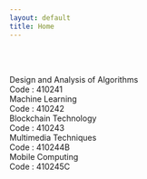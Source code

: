 ```yaml
---
layout: default
title: Home
---
```




<!-- ✅ Breadcrumb -->
<div id="breadcrumb-container">
  <nav id="breadcrumb"></nav>
</div>

<br><br>

<!-- ✅ Subject Cards -->
<div class="card-container">

<a href="410241.html" style="text-decoration: none;">
  <div class="subject-card">
    <div class="subject-title">Design and Analysis of Algorithms</div>
    <div class="subject-code">Code : 410241</div>
  </div>
</a>

<a href="410242.html" style="text-decoration: none;">
  <div class="subject-card">
    <div class="subject-title">Machine Learning</div>
    <div class="subject-code">Code : 410242</div>
  </div>
</a>

<a href="410243.html" style="text-decoration: none;">
  <div class="subject-card">
    <div class="subject-title">Blockchain Technology</div>
    <div class="subject-code">Code : 410243</div>
  </div>
</a>



<a href="410244B.html" style="text-decoration: none;">
  <div class="subject-card">
    <div class="subject-title">Multimedia Techniques</div>
    <div class="subject-code">Code : 410244B</div>
  </div>
</a>





<a href="410245C.html" style="text-decoration: none;">
  <div class="subject-card">
    <div class="subject-title">Mobile Computing</div>
    <div class="subject-code">Code : 410245C</div>
  </div>
</a>






  <!-- More cards as needed -->

</div>


